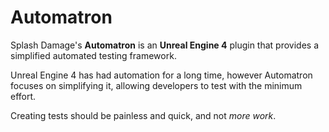 # Automatron

Splash Damage's **Automatron** is an **Unreal Engine 4** plugin that provides a simplified automated testing framework.

Unreal Engine 4 has had automation for a long time, however Automatron focuses on simplifying it, allowing developers to test with the minimum effort.

Creating tests should be painless and quick, and not *more work*.